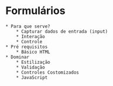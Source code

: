 # Formulários
    * Para que serve?
        * Capturar dados de entrada (input)
        * Interação
        * Controle
    * Pré requisitos
        * Básico HTML
    * Dominar
        * Estilização 
        * Validação
        * Controles Costomizados
        * JavaScript